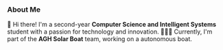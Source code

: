 ### About Me

👋 Hi there! I'm a second-year **Computer Science and Intelligent Systems** student with a passion for technology and innovation.
👨‍💻🚤 Currently, I'm part of the **AGH Solar Boat** team, working on a autonomous boat.
